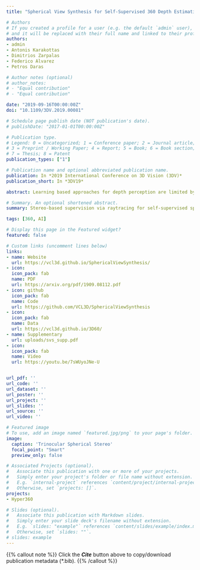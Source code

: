 ```yaml
---
title: "Spherical View Synthesis for Self‑Supervised 360 Depth Estimation"

# Authors
# If you created a profile for a user (e.g. the default `admin` user), write the username (folder name) here 
# and it will be replaced with their full name and linked to their profile.
authors:
- admin
- Antonis Karakottas
- Dimitrios Zarpalas
- Federico Alvarez
- Petros Daras

# Author notes (optional)
# author_notes:
# - "Equal contribution"
# - "Equal contribution"

date: "2019-09-16T00:00:00Z"
doi: "10.1109/3DV.2019.00081"

# Schedule page publish date (NOT publication's date).
# publishDate: "2017-01-01T00:00:00Z"

# Publication type.
# Legend: 0 = Uncategorized; 1 = Conference paper; 2 = Journal article;
# 3 = Preprint / Working Paper; 4 = Report; 5 = Book; 6 = Book section;
# 7 = Thesis; 8 = Patent
publication_types: ["1"]

# Publication name and optional abbreviated publication name.
publication: In *2019 International Conference on 3D Vision (3DV)*
publication_short: In *3DV19*

abstract: Learning based approaches for depth perception are limited by the availability of clean training data. This has led to the utilization of view synthesis as an indirect objective for learning depth estimation using efficient data acquisition procedures. Nonetheless, most research focuses on pinhole based monocular vision, with scarce works presenting results for omnidirectional input. In this work, we explore spherical view synthesis for learning monocular 360 depth in a self-supervised manner and demonstrate its feasibility. Under a purely geometrically derived formulation we present results for horizontal and vertical baselines, as well as for the trinocular case. Further, we show how to better exploit the expressiveness of traditional CNNs when applied to the equirectangular domain in an efficient manner. Finally, given the availability of ground truth depth data, our work is uniquely positioned to compare view synthesis against direct supervision in a consistent and fair manner. The results indicate that alternative research directions might be better suited to enable higher quality depth perception. Our data, models and code are publicly available at https://vcl3d.github.io/SphericalViewSynthesis/.

# Summary. An optional shortened abstract.
summary: Stereo-based supervision via raytracing for self-supervised spherical panorama depth.

tags: [360, AI]

# Display this page in the Featured widget?
featured: false

# Custom links (uncomment lines below)
links:
- name: Website
  url: https://vcl3d.github.io/SphericalViewSynthesis/
- icon:
  icon_pack: fab
  name: PDF
  url: https://arxiv.org/pdf/1909.08112.pdf
- icon: github
  icon_pack: fab
  name: Code
  url: https://github.com/VCL3D/SphericalViewSynthesis
- icon:
  icon_pack: fab
  name: Data
  url: https://vcl3d.github.io/3D60/
- name: Supplementary
  url: uploads/svs_supp.pdf
- icon:
  icon_pack: fab
  name: Video
  url: https://youtu.be/7sWUyoJNe-U


url_pdf: ''
url_code: ''
url_dataset: ''
url_poster: ''
url_project: ''
url_slides: ''
url_source: ''
url_video: ''

# Featured image
# To use, add an image named `featured.jpg/png` to your page's folder. 
image:
  caption: 'Trinocular Spherical Stereo'
  focal_point: "Smart"
  preview_only: false

# Associated Projects (optional).
#   Associate this publication with one or more of your projects.
#   Simply enter your project's folder or file name without extension.
#   E.g. `internal-project` references `content/project/internal-project/index.md`.
#   Otherwise, set `projects: []`.
projects:
- Hyper360

# Slides (optional).
#   Associate this publication with Markdown slides.
#   Simply enter your slide deck's filename without extension.
#   E.g. `slides: "example"` references `content/slides/example/index.md`.
#   Otherwise, set `slides: ""`.
# slides: example
---
```


{{% callout note %}}
Click the ***Cite*** button above to copy/download publication metadata (*.bib).
{{% /callout %}}

<!-- 
{{% callout note %}}
Create your slides in Markdown - click the *Slides* button to check out the example.
{{% /callout %}}

Supplementary notes can be added here, including [code, math, and images](https://wowchemy.com/docs/writing-markdown-latex/). 
-->
